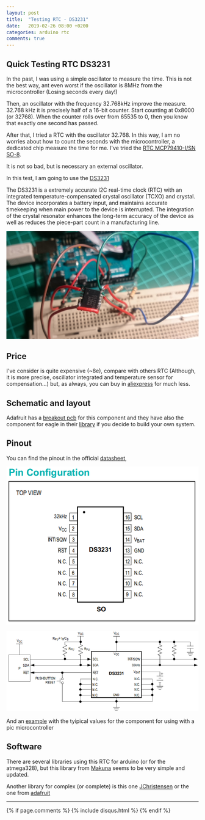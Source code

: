 ```yaml
---
layout: post
title:  "Testing RTC - DS3231"
date:   2019-02-26 08:00 +0200
categories: arduino rtc
comments: true
---
```


## Quick Testing RTC DS3231

In the past, I was using a simple oscillator to measure the time. This is not the best way, ant even worst if the oscillator is 8MHz from the microcontroller (Losing seconds every day!)

Then, an oscillator with the frequency 32.768kHz improve the measure. 32.768 kHz it is precisely half of a 16-bit counter. Start counting at 0x8000 (or 32768). When the counter rolls over from 65535 to 0, then you know that exactly one second has passed.

After that, I tried a RTC with the oscillator 32.768. In this way, I am no worries about how to count the seconds with the microcontroller, a dedicated chip measure the time for me. I've tried the [RTC MCP79410-I/SN SO-8](https://www.distrelec.ch/en/rtc-ic-so-microchip-mcp79410-sn/p/17380943).

It is not so bad, but is necessary an external oscillator.

In this test, I am going to use the [DS3231](https://eu.mouser.com/ProductDetail/Maxim-Integrated/DS3231SN?qs=1eQvB6Dk1vhUlr8%2FOrV0Fw==)

The  DS3231  is  a  extremely  accurate  I2C real-time  clock  (RTC)  with  an  integrated  temperature-compensated   crystal   oscillator   (TCXO)   and   crystal.   The  device  incorporates  a  battery  input,  and  maintains  accurate  timekeeping  when  main  power  to  the  device  is  interrupted.  The  integration  of  the  crystal  resonator  enhances  the  long-term  accuracy  of  the  device  as  well  as  reduces  the  piece-part  count  in  a  manufacturing  line.

![rtc](/assets/tmr01v3/rtc2.jpg)

## Price
I've consider is quite expensive (~8e), compare with others RTC (Although, it is more precise, oscillator integrated and temperature sensor for compensation...) but, as always, you can buy in [aliexpress](https://www.aliexpress.com/item/Real-Time-Clock-chip-10PCS-DS3231SN-DS3231-16-SOIC/32837219361.html?spm=a2g0y.10010108.1000001.8.1c1e56388z8bpw) for much less.

## Schematic and layout
Adafruit has a [breakout pcb](https://learn.adafruit.com/adafruit-ds3231-precision-rtc-breakout/arduino-usage) for this component and they have also the component for eagle in their [library](https://github.com/adafruit/Adafruit-Eagle-Library) if you decide to build your own system.

## Pinout
You can find the pinout in the official [datasheet](https://eu.mouser.com/datasheet/2/256/DS3231-1513891.pdf),

![Pinout1](/assets/tmr01v3/pinout1.png)

![Pinout2](/assets/tmr01v3/pinout2.png)

And an [example](https://simple-circuit.com/pic16f877a-ds3231-rtc-set-buttons/) with the tyipical values for the component for using with a pic microcontroller

## Software
There are several libraries using this RTC for arduino (or for the atmega328), but this library from [Makuna](https://github.com/Makuna/Rtc/wiki) seems to be very simple and updated.

Another library for complex (or complete) is this one [JChristensen](https://github.com/JChristensen/DS3232RTC) or the one from [adafruit](https://github.com/adafruit/RTClib)



***

{% if page.comments %}
{% include disqus.html %}
{% endif %}
